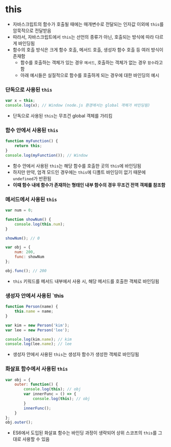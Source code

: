 # this

* 자바스크립트의 함수가 호출될 때에는 매개변수로 전달되는 인자값 이외에 `this`를 암묵적으로 전달받음
* 따라서, 자바스크립트에서 `this`는 선언의 종류가 아닌, 호출되는 방식에 따라 다르게 바인딩됨
* 함수의 호출 방식은 크게 함수 호출, 메서드 호출, 생성자 함수 호출 등 여러 방식이 존재함
	* 함수를 호출하는 객체가 있는 경우 `메서드`, 호출하는 객체가 없는 경우 `함수`라고 함
	* 아래 예시들은 실질적으로 함수를 호출하게 되는 경우에 대한 바인딩의 예시

### 단독으로 사용된 `this`

```js
var x = this;
console.log(x); // Window (node.js 환경에서는 global 객체가 바인딩됨)
```

* 단독으로 사용된 `this`는 무조건 global 객체를 가리킴

### 함수 안에서 사용된 `this`

```js
function myFunction() {
	return this;
}
console.log(myFunction()); // Window
```

* 함수 안에서 사용된 `this`는 해당 함수를 호출한 곳의 `this`에 바인딩됨
* 하지만 만약, 엄격 모드인 경우에는 `this`에 디폴트 바인딩이 없기 때문에 `undefined`가 반환됨
* **이때 함수 내에 함수가 존재하는 형태인 내부 함수의 경우 무조건 전역 객체를 참조함**

### 메서드에서 사용된 `this`

```js
var num = 0;

function showNum() {
	console.log(this.num);
}

showNum(); // 0

var obj = {
	num: 200,
	func: showNum
};

obj.func(); // 200
```

* `this` 키워드를 메서드 내부에서 사용 시, 해당 메서드를 호출한 객체로 바인딩됨

### 생성자 안에서 사용된 `this

```js
function Person(name) {
	this.name = name;
}

var kim = new Person('kim');
var lee = new Person('lee');

console.log(kim.name); // kim
console.log(lee.name); // lee
```

* 생성자 안에서 사용된 `this`는 생성자 함수가 생성한 객체로 바인딩됨

### 화살표 함수에서 사용된 `this`

```js
var obj = {
	outer: function() {
		console.log(this); // obj
		var innerFunc = () => {
			console.log(this); // obj
		}
		innerFunc();
	}
};
obj.outer();
```

* ES6에서 도입된 화살표 함수는 바인딩 과정이 생략되어 상위 스코프의 `this`를 그대로 사용할 수 있음